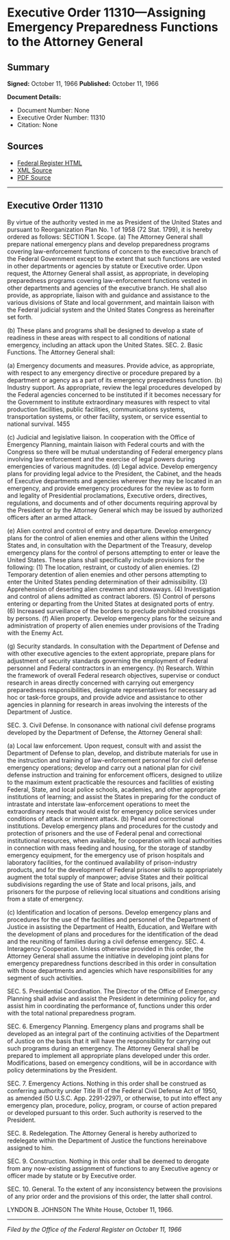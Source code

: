 # Executive Order 11310—Assigning Emergency Preparedness Functions to the Attorney General

## Summary

**Signed:** October 11, 1966
**Published:** October 11, 1966

**Document Details:**
- Document Number: None
- Executive Order Number: 11310
- Citation: None

## Sources
- [Federal Register HTML](https://www.presidency.ucsb.edu/documents/executive-order-11310-assigning-emergency-preparedness-functions-the-attorney-general)
- [XML Source](None)
- [PDF Source](None)

---

## Executive Order 11310

By virtue of the authority vested in me as President of the United States and pursuant to Reorganization Plan No. 1 of 1958 (72 Stat. 1799), it is hereby ordered as follows:
SECTION 1. Scope. (a) The Attorney General shall prepare national emergency plans and develop preparedness programs covering law-enforcement functions of concern to the executive branch of the Federal Government except to the extent that such functions are vested in other departments or agencies by statute or Executive order. Upon request, the Attorney General shall assist, as appropriate, in developing preparedness programs covering law-enforcement functions vested in other departments and agencies of the executive branch. He shall also provide, as appropriate, liaison with and guidance and assistance to the various divisions of State and local government, and maintain liaison with the Federal judicial system and the United States Congress as hereinafter set forth.

(b) These plans and programs shall be designed to develop a state of readiness in these areas with respect to all conditions of national emergency, including an attack upon the United States.
SEC. 2. Basic Functions. The Attorney General shall:

(a) Emergency documents and measures. Provide advice, as appropriate, with respect to any emergency directive or procedure prepared by a department or agency as a part of its emergency preparedness function.
(b) Industry support. As appropriate, review the legal procedures developed by the Federal agencies concerned to be instituted if it becomes necessary for the Government to institute extraordinary measures with respect to vital production facilities, public facilities, communications systems, transportation systems, or other facility, system, or service essential to national survival. 1455

(c) Judicial and legislative liaison. In cooperation with the Office of Emergency Planning, maintain liaison with Federal courts and with the Congress so there will be mutual understanding of Federal emergency plans involving law enforcement and the exercise of legal powers during emergencies of various magnitudes.
(d) Legal advice. Develop emergency plans for providing legal advice to the President, the Cabinet, and the heads of Executive departments and agencies wherever they may be located in an emergency, and provide emergency procedures for the review as to form and legality of Presidential proclamations, Executive orders, directives, regulations, and documents and of other documents requiring approval by the President or by the Attorney General which may be issued by authorized officers after an armed attack.

(e) Alien control and control of entry and departure. Develop emergency plans for the control of alien enemies and other aliens within the United States and, in consultation with the Department of the Treasury, develop emergency plans for the control of persons attempting to enter or leave the United States. These plans shall specifically include provisions for the following:
    (1) The location, restraint, or custody of alien enemies.
    (2) Temporary detention of alien enemies and other persons attempting to enter the United States pending determination of their admissibility.
    (3) Apprehension of deserting alien crewmen and stowaways.
    (4) Investigation and control of aliens admitted as contract laborers.
    (5) Control of persons entering or departing from the United States at designated ports of entry.
    (6) Increased surveillance of the borders to preclude prohibited crossings by persons.
(f) Alien property. Develop emergency plans for the seizure and administration of property of alien enemies under provisions of the Trading with the Enemy Act.

(g) Security standards. In consultation with the Department of Defense and with other executive agencies to the extent appropriate, prepare plans for adjustment of security standards governing the employment of Federal personnel and Federal contractors in an emergency.
(h) Research. Within the framework of overall Federal research objectives, supervise or conduct research in areas directly concerned with carrying out emergency preparedness responsibilities, designate representatives for necessary ad hoc or task-force groups, and provide advice and assistance to other agencies in planning for research in areas involving the interests of the Department of Justice.

SEC. 3. Civil Defense. In consonance with national civil defense programs developed by the Department of Defense, the Attorney General shall:

(a) Local law enforcement. Upon request, consult with and assist the Department of Defense to plan, develop, and distribute materials for use in the instruction and training of law-enforcement personnel for civil defense emergency operations; develop and carry out a national plan for civil defense instruction and training for enforcement officers, designed to utilize to the maximum extent practicable the resources and facilities of existing Federal, State, and local police schools, academies, and other appropriate institutions of learning; and assist the States in preparing for the conduct of intrastate and interstate law-enforcement operations to meet the extraordinary needs that would exist for emergency police services under conditions of attack or imminent attack.
(b) Penal and correctional institutions. Develop emergency plans and procedures for the custody and protection of prisoners and the use of Federal penal and correctional institutional resources, when available, for cooperation with local authorities in connection with mass feeding and housing, for the storage of standby emergency equipment, for the emergency use of prison hospitals and laboratory facilities, for the continued availability of prison-industry products, and for the development of Federal prisoner skills to appropriately augment the total supply of manpower; advise States and their political subdivisions regarding the use of State and local prisons, jails, and prisoners for the purpose of relieving local situations and conditions arising from a state of emergency.

(c) Identification and location of persons. Develop emergency plans and procedures for the use of the facilities and personnel of the Department of Justice in assisting the Department of Health, Education, and Welfare with the development of plans and procedures for the identification of the dead and the reuniting of families during a civil defense emergency.
SEC. 4. Interagency Cooperation. Unless otherwise provided in this order, the Attorney General shall assume the initiative in developing joint plans for emergency preparedness functions described in this order in consultation with those departments and agencies which have responsibilities for any segment of such activities.

SEC. 5. Presidential Coordination. The Director of the Office of Emergency Planning shall advise and assist the President in determining policy for, and assist him in coordinating the performance of, functions under this order with the total national preparedness program.

SEC. 6. Emergency Planning. Emergency plans and programs shall be developed as an integral part of the continuing activities of the Department of Justice on the basis that it will have the responsibility for carrying out such programs during an emergency. The Attorney General shall be prepared to implement all appropriate plans developed under this order. Modifications, based on emergency conditions, will be in accordance with policy determinations by the President.

SEC. 7. Emergency Actions. Nothing in this order shall be construed as conferring authority under Title III of the Federal Civil Defense Act of 1950, as amended (50 U.S.C. App. 2291-2297), or otherwise, to put into effect any emergency plan, procedure, policy, program, or course of action prepared or developed pursuant to this order. Such authority is reserved to the President.

SEC. 8. Redelegation. The Attorney General is hereby authorized to redelegate within the Department of Justice the functions hereinabove assigned to him.

SEC. 9. Construction. Nothing in this order shall be deemed to derogate from any now-existing assignment of functions to any Executive agency or officer made by statute or by Executive order.

SEC. 10. General. To the extent of any inconsistency between the provisions of any prior order and the provisions of this order, the latter shall control.

LYNDON B. JOHNSON
The White House,
October 11, 1966.

---

*Filed by the Office of the Federal Register on October 11, 1966*
